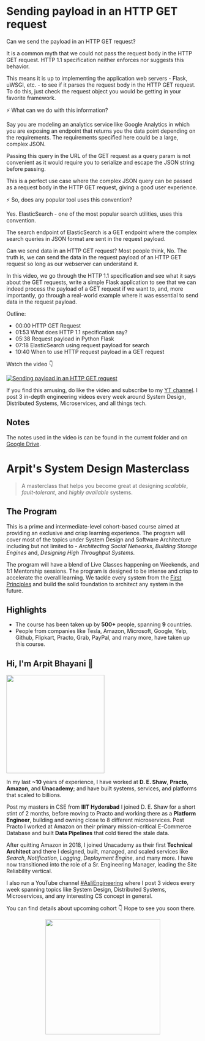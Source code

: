 Sending payload in an HTTP GET request
===


Can we send the payload in an HTTP GET request?

It is a common myth that we could not pass the request body in the HTTP GET request. HTTP 1.1 specification neither enforces nor suggests this behavior.

This means it is up to implementing the application web servers - Flask, uWSGI, etc. - to see if it parses the request body in the HTTP GET request. To do this, just check the request object you would be getting in your favorite framework.

⚡ What can we do with this information?

Say you are modeling an analytics service like Google Analytics in which you are exposing an endpoint that returns you the data point depending on the requirements. The requirements specified here could be a large, complex JSON.

Passing this query in the URL of the GET request as a query param is not convenient as it would require you to serialize and escape the JSON string before passing.

This is a perfect use case where the complex JSON query can be passed as a request body in the HTTP GET request, giving a good user experience.

⚡ So, does any popular tool uses this convention?

Yes. ElasticSearch - one of the most popular search utilities, uses this convention.

The search endpoint of ElasticSearch is a GET endpoint where the complex search queries in JSON format are sent in the request payload.


Can we send data in an HTTP GET request? Most people think, No. The truth is, we can send the data in the request payload of an HTTP GET request so long as our webserver can understand it.

In this video, we go through the HTTP 1.1 specification and see what it says about the GET requests, write a simple Flask application to see that we can indeed process the payload of a GET request if we want to, and, more importantly, go through a real-world example where it was essential to send data in the request payload.

Outline:

 - 00:00 HTTP GET Request
 - 01:53 What does HTTP 1.1 specification say?
 - 05:38 Request payload in Python Flask
 - 07:18 ElasticSearch using request payload for search
 - 10:40 When to use HTTP request payload in a GET request

Watch the video 👇‍

[![Sending payload in an HTTP GET request](https://i.ytimg.com/vi/8S4k7k_f9Sk/mqdefault.jpg)](https://www.youtube.com/watch?v=8S4k7k_f9Sk)

If you find this amusing, do like the video and subscribe to my [YT channel](asliengineering.com). I post 3 in-depth engineering videos every week around System Design, Distributed Systems, Microservices, and all things tech.


## Notes

The notes used in the video is can be found in the current folder and on [Google Drive](https://drive.google.com/file/d/1JwVEh9EG0ZGts-VePXNlIE1e8kivdHbM/view).


# Arpit's System Design Masterclass

> A masterclass that helps you become great at designing _scalable_, _fault-tolerant_, and _highly available_ systems.

## The Program

This is a prime and intermediate-level cohort-based course aimed at providing an exclusive and crisp learning experience. The program will cover most of the topics under System Design and Software Architecture including but not limited to - _Architecting Social Networks_, _Building Storage Engines_ and, _Designing High Throughput Systems_.

The program will have a blend of Live Classes happening on Weekends, and 1:1 Mentorship sessions. The program is designed to be intense and crisp to accelerate the overall learning. We tackle every system from the [First Principles](https://en.wikipedia.org/wiki/First_principle) and build the solid foundation to architect any system in the future.


## Highlights

 - The course has been taken up by __500+__ people, spanning __9__ countries.
 - People from companies like Tesla, Amazon, Microsoft, Google, Yelp, Github, Flipkart, Practo, Grab, PayPal, and many more, have taken up this course.


## Hi, I'm Arpit Bhayani 👋

<img width="256px" src="https://arpitbhayani.me/static/img/arpit.jpg" />

In my last **~10** years of experience, I have worked at **D. E. Shaw**, **Practo**, **Amazon**, and **Unacademy**; and have built systems, services, and platforms that scaled to billions.

Post my masters in CSE from **IIIT Hyderabad** I joined D. E. Shaw for a short stint of 2 months, before moving to Practo and working there as a **Platform Engineer**, building and owning close to 8 different microservices. Post Practo I worked at Amazon on their primary mission-critical E-Commerce Database and built **Data Pipelines** that cold tiered the stale data.

After quitting Amazon in 2018, I joined Unacademy as their first **Technical Architect** and there I designed, built, managed, and scaled services like _Search_, _Notification_, _Logging_, _Deployment Engine_, and many more. I have now transitioned into the role of a Sr. Engineering Manager, leading the Site Reliability vertical.

I also run a YouTube channel [#AsliEngineering](https://www.youtube.com/c/ArpitBhayani) where I post 3 videos every week spanning topics like System Design, Distributed Systems, Microservices, and any interesting CS concept in general.

You can find details about upcoming cohort 👇‍ Hope to see you soon there.

<center>
<a target="_blank" href="https://arpitbhayani.me/masterclass">
<img src="https://user-images.githubusercontent.com/4745789/137859181-d4499cf4-ce65-4466-8b88-a078ece0f081.PNG" width="300px" />
</a>
</center>